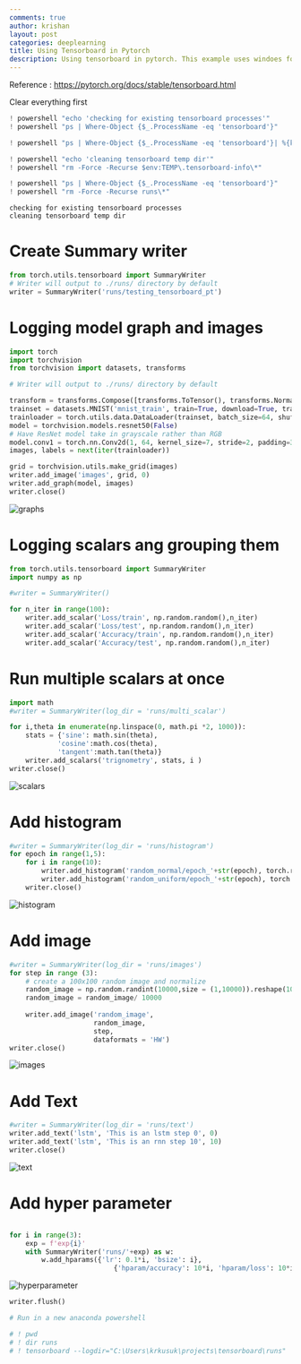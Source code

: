 ```yaml
---
comments: true
author: krishan
layout: post
categories: deeplearning
title: Using Tensorboard in Pytorch
description: Using tensorboard in pytorch. This example uses windoes for the system commands. Linux and Mac will need slight modification in the powershell commands
---
```

Reference : https://pytorch.org/docs/stable/tensorboard.html

Clear everything first 


```python
! powershell "echo 'checking for existing tensorboard processes'"
! powershell "ps | Where-Object {$_.ProcessName -eq 'tensorboard'}"

! powershell "ps | Where-Object {$_.ProcessName -eq 'tensorboard'}| %{kill $_}"

! powershell "echo 'cleaning tensorboard temp dir'"
! powershell "rm -Force -Recurse $env:TEMP\.tensorboard-info\*" 

! powershell "ps | Where-Object {$_.ProcessName -eq 'tensorboard'}"
! powershell "rm -Force -Recurse runs\*"
```

    checking for existing tensorboard processes
    cleaning tensorboard temp dir
    

# Create Summary writer


```python
from torch.utils.tensorboard import SummaryWriter
# Writer will output to ./runs/ directory by default
writer = SummaryWriter('runs/testing_tensorboard_pt')
```

# Logging model graph and images 


```python
import torch
import torchvision
from torchvision import datasets, transforms

# Writer will output to ./runs/ directory by default

transform = transforms.Compose([transforms.ToTensor(), transforms.Normalize((0.5,), (0.5,))])
trainset = datasets.MNIST('mnist_train', train=True, download=True, transform=transform)
trainloader = torch.utils.data.DataLoader(trainset, batch_size=64, shuffle=True)
model = torchvision.models.resnet50(False)
# Have ResNet model take in grayscale rather than RGB
model.conv1 = torch.nn.Conv2d(1, 64, kernel_size=7, stride=2, padding=3, bias=False)
images, labels = next(iter(trainloader))

grid = torchvision.utils.make_grid(images)
writer.add_image('images', grid, 0)
writer.add_graph(model, images)
writer.close()


```
![graphs](/assets/tensorboard-pt/graphs.jpg)
# Logging scalars ang grouping them


```python
from torch.utils.tensorboard import SummaryWriter
import numpy as np

#writer = SummaryWriter()

for n_iter in range(100):
    writer.add_scalar('Loss/train', np.random.random(),n_iter)
    writer.add_scalar('Loss/test', np.random.random(),n_iter)
    writer.add_scalar('Accuracy/train', np.random.random(),n_iter)
    writer.add_scalar('Accuracy/test', np.random.random(),n_iter)
```
# Run multiple scalars at once


```python
import math
#writer = SummaryWriter(log_dir = 'runs/multi_scalar')

for i,theta in enumerate(np.linspace(0, math.pi *2, 1000)):
    stats = {'sine': math.sin(theta),
            'cosine':math.cos(theta),
            'tangent':math.tan(theta)}
    writer.add_scalars('trignometry', stats, i )
writer.close()
```

![scalars](/assets/tensorboard-pt/scalars.jpg)
# Add histogram


```python
#writer = SummaryWriter(log_dir = 'runs/histogram')
for epoch in range(1,5):
    for i in range(10):
        writer.add_histogram('random_normal/epoch_'+str(epoch), torch.randn(1,1000)+i, i)
        writer.add_histogram('random_uniform/epoch_'+str(epoch), torch.rand(1,1000)+i, i)
    writer.close()
```

![histogram](/assets/tensorboard-pt/histogram.jpg)
# Add image


```python
#writer = SummaryWriter(log_dir = 'runs/images')
for step in range (3):
    # create a 100x100 random image and normalize
    random_image = np.random.randint(10000,size = (1,10000)).reshape(100,100)
    random_image = random_image/ 10000
    
    writer.add_image('random_image',
                     random_image,
                     step, 
                     dataformats = 'HW')
writer.close()

```
![images](/assets/tensorboard-pt/images.jpg)

# Add Text


```python
#writer = SummaryWriter(log_dir = 'runs/text')
writer.add_text('lstm', 'This is an lstm step 0', 0)
writer.add_text('lstm', 'This is an rnn step 10', 10)
writer.close()

```

![text](/assets/tensorboard-pt/text.jpg)
# Add hyper parameter


```python

for i in range(3):
    exp = f'exp{i}'
    with SummaryWriter('runs/'+exp) as w:
        w.add_hparams({'lr': 0.1*i, 'bsize': i},
                          {'hparam/accuracy': 10*i, 'hparam/loss': 10*i})
```

![hyperparameter](/assets/tensorboard-pt/hparams.jpg)

```python
writer.flush()
```


```python
# Run in a new anaconda powershell

# ! pwd
# ! dir runs
# ! tensorboard --logdir="C:\Users\krkusuk\projects\tensorboard\runs"
```
